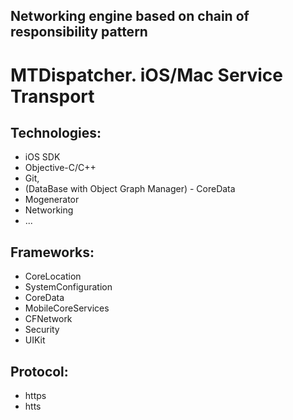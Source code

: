 ## Networking engine based on chain of responsibility pattern

MTDispatcher. iOS/Mac Service Transport
===============

Technologies:
--------
- iOS SDK 
- Objective-C/C++ 
- Git,
- (DataBase with Object Graph Manager) - CoreData
- Mogenerator
- Networking 
- ...

Frameworks:
--------
- CoreLocation
- SystemConfiguration
- CoreData
- MobileCoreServices
- CFNetwork
- Security
- UIKit

Protocol:
--------
- https
- htts